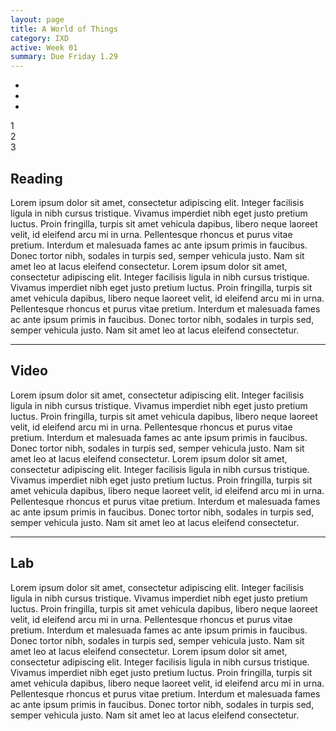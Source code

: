 ```yaml
---
layout: page
title: A World of Things
category: IXD
active: Week 01
summary: Due Friday 1.29
---
```


<nav id="main">
    <ul>
        <li><a href="#top" class="scroll"></a></li>
        <li><a href="#middle" class="scroll"></a></li>
        <li><a href="#bottom" class="scroll"></a></li>
    </ul>
</nav>
<section id="top">
    1
</section>

<section id="middle">
    2
</section>

<section id="bottom">
    3
</section>




<span class="anchor" id="section1"></span>
<div class="section">
  <h2> Reading </h2>
  <p>Lorem ipsum dolor sit amet, consectetur adipiscing elit. Integer facilisis ligula in nibh cursus tristique. Vivamus imperdiet nibh eget justo pretium luctus. Proin fringilla, turpis sit amet vehicula dapibus, libero neque laoreet velit, id eleifend arcu mi in urna. Pellentesque rhoncus et purus vitae pretium. Interdum et malesuada fames ac ante ipsum primis in faucibus. Donec tortor nibh, sodales in turpis sed, semper vehicula justo. Nam sit amet leo at lacus eleifend consectetur. Lorem ipsum dolor sit amet, consectetur adipiscing elit. Integer facilisis ligula in nibh cursus tristique. Vivamus imperdiet nibh eget justo pretium luctus. Proin fringilla, turpis sit amet vehicula dapibus, libero neque laoreet velit, id eleifend arcu mi in urna. Pellentesque rhoncus et purus vitae pretium. Interdum et malesuada fames ac ante ipsum primis in faucibus. Donec tortor nibh, sodales in turpis sed, semper vehicula justo. Nam sit amet leo at lacus eleifend consectetur.</p>
</div>

<hr>

<span class="anchor" id="section2"></span>
<div class="section">
  <h2> Video </h2>
  <p>Lorem ipsum dolor sit amet, consectetur adipiscing elit. Integer facilisis ligula in nibh cursus tristique. Vivamus imperdiet nibh eget justo pretium luctus. Proin fringilla, turpis sit amet vehicula dapibus, libero neque laoreet velit, id eleifend arcu mi in urna. Pellentesque rhoncus et purus vitae pretium. Interdum et malesuada fames ac ante ipsum primis in faucibus. Donec tortor nibh, sodales in turpis sed, semper vehicula justo. Nam sit amet leo at lacus eleifend consectetur. Lorem ipsum dolor sit amet, consectetur adipiscing elit. Integer facilisis ligula in nibh cursus tristique. Vivamus imperdiet nibh eget justo pretium luctus. Proin fringilla, turpis sit amet vehicula dapibus, libero neque laoreet velit, id eleifend arcu mi in urna. Pellentesque rhoncus et purus vitae pretium. Interdum et malesuada fames ac ante ipsum primis in faucibus. Donec tortor nibh, sodales in turpis sed, semper vehicula justo. Nam sit amet leo at lacus eleifend consectetur.</p>
</div>

<hr>

<span class="anchor" id="section3"></span>
<div class="section">
  <h2> Lab </h2>
  <p>Lorem ipsum dolor sit amet, consectetur adipiscing elit. Integer facilisis ligula in nibh cursus tristique. Vivamus imperdiet nibh eget justo pretium luctus. Proin fringilla, turpis sit amet vehicula dapibus, libero neque laoreet velit, id eleifend arcu mi in urna. Pellentesque rhoncus et purus vitae pretium. Interdum et malesuada fames ac ante ipsum primis in faucibus. Donec tortor nibh, sodales in turpis sed, semper vehicula justo. Nam sit amet leo at lacus eleifend consectetur. Lorem ipsum dolor sit amet, consectetur adipiscing elit. Integer facilisis ligula in nibh cursus tristique. Vivamus imperdiet nibh eget justo pretium luctus. Proin fringilla, turpis sit amet vehicula dapibus, libero neque laoreet velit, id eleifend arcu mi in urna. Pellentesque rhoncus et purus vitae pretium. Interdum et malesuada fames ac ante ipsum primis in faucibus. Donec tortor nibh, sodales in turpis sed, semper vehicula justo. Nam sit amet leo at lacus eleifend consectetur.</p>
</div>
